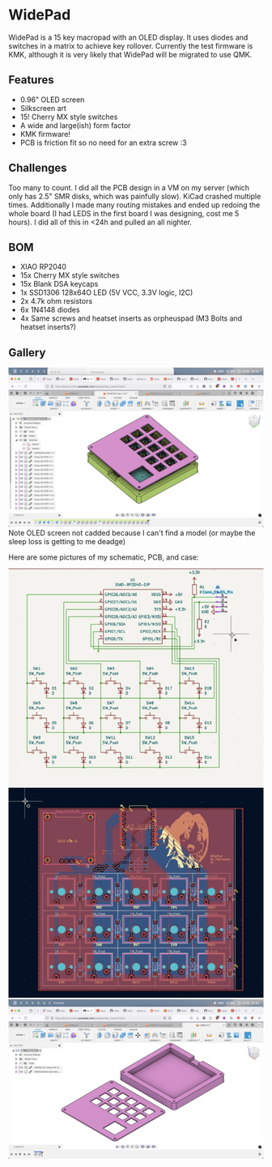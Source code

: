 # WidePad

WidePad is a 15 key macropad with an OLED display. It uses diodes and switches in a matrix to 
achieve key rollover. Currently the test firmware is KMK, although it is very likely that 
WidePad will be migrated to use QMK.

## Features
- 0.96" OLED screen
- Silkscreen art
- 15! Cherry MX style switches
- A wide and large(ish) form factor
- KMK firmware!
- PCB is friction fit so no need for an extra screw :3

## Challenges

Too many to count. I did all the PCB design in a VM on my server (which only has 2.5" SMR 
disks, which was painfully slow). KiCad crashed multiple times. Additionally I made many 
routing mistakes and ended up redoing the whole board (I had LEDS in the first board I was 
designing, cost me 5 hours).  I did all of this in 
<24h and pulled an all nighter.

## BOM
- XIAO RP2040
- 15x Cherry MX style switches
- 15x Blank DSA keycaps
- 1x SSD1306 128x64O LED (5V VCC, 3.3V logic, I2C)
- 2x 4.7k ohm resistors
- 6x 1N4148 diodes
- 4x Same screws and heatset inserts as orpheuspad (M3 Bolts and heatset inserts?)

## Gallery

![Everything put together](assets/full.png)
Note OLED screen not cadded because I can't find a model (or maybe the sleep loss is getting 
to me deadge)

Here are some pictures of my schematic, PCB, and case:


![Schematic](assets/schem.png)
![PCB](assets/pcb.png)
![Case](assets/case.png)

